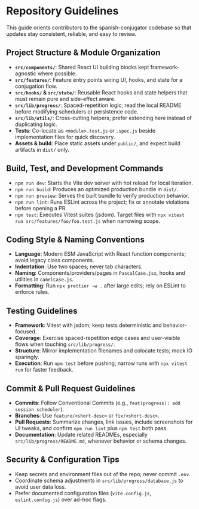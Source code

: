 # Repository Guidelines

This guide orients contributors to the spanish-conjugator codebase so that updates stay consistent, reliable, and easy to review.

## Project Structure & Module Organization
- **`src/components/`**: Shared React UI building blocks kept framework-agnostic where possible.
- **`src/features/`**: Feature entry points wiring UI, hooks, and state for a conjugation flow.
- **`src/hooks/` & `src/state/`**: Reusable React hooks and state helpers that must remain pure and side-effect aware.
- **`src/lib/progress/`**: Spaced-repetition logic; read the local README before modifying schedulers or persistence code.
- **`src/lib/utils/`**: Cross-cutting helpers; prefer extending here instead of duplicating logic.
- **Tests**: Co-locate as `<module>.test.js` or `.spec.js` beside implementation files for quick discovery.
- **Assets & build**: Place static assets under `public/`, and expect build artifacts in `dist/` only.

## Build, Test, and Development Commands
- `npm run dev`: Starts the Vite dev server with hot reload for local iteration.
- `npm run build`: Produces an optimized production bundle in `dist/`.
- `npm run preview`: Serves the built bundle to verify production behavior.
- `npm run lint`: Runs ESLint across the project; fix or annotate violations before opening a PR.
- `npm test`: Executes Vitest suites (jsdom). Target files with `npx vitest run src/features/foo/foo.test.js` when narrowing scope.

## Coding Style & Naming Conventions
- **Language**: Modern ESM JavaScript with React function components; avoid legacy class components.
- **Indentation**: Use two spaces; never tab characters.
- **Naming**: Components/providers/pages in `PascalCase.jsx`, hooks and utilities in `camelCase.js`.
- **Formatting**: Run `npx prettier -w .` after large edits; rely on ESLint to enforce rules.

## Testing Guidelines
- **Framework**: Vitest with jsdom; keep tests deterministic and behavior-focused.
- **Coverage**: Exercise spaced-repetition edge cases and user-visible flows when touching `src/lib/progress/`.
- **Structure**: Mirror implementation filenames and colocate tests; mock IO sparingly.
- **Execution**: Run `npm test` before pushing; narrow runs with `npx vitest run` for faster feedback.

## Commit & Pull Request Guidelines
- **Commits**: Follow Conventional Commits (e.g., `feat(progress): add session scheduler`).
- **Branches**: Use `feature/<short-desc>` or `fix/<short-desc>`.
- **Pull Requests**: Summarize changes, link issues, include screenshots for UI tweaks, and confirm `npm run lint` plus `npm test` both pass.
- **Documentation**: Update related READMEs, especially `src/lib/progress/README.md`, whenever behavior or schema changes.

## Security & Configuration Tips
- Keep secrets and environment files out of the repo; never commit `.env`.
- Coordinate schema adjustments in `src/lib/progress/database.js` to avoid user data loss.
- Prefer documented configuration files (`vite.config.js`, `eslint.config.js`) over ad-hoc flags.

